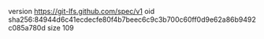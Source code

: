 version https://git-lfs.github.com/spec/v1
oid sha256:84944d6c41ecdecfe80f4b7beec6c9c3b700c60ff0d9e62a86b9492c085a780d
size 109
